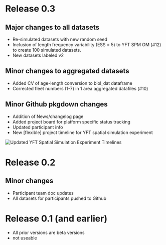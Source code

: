 
# Release 0.3
## Major changes to all datasets
* Re-simulated datasets with new random seed
* Inclusion of length frequency variability (ESS = 5) to YFT SPM OM (#12) to create 100 simulated datasets.
* New datasets labeled v2

## Minor changes to aggregated datasets
* Added CV of age-length conversion to biol_dat dataframe
* Corrected fleet numbers (1-7) in 1 area aggregated datafiles (#10)

## Minor Github pkgdown changes
* Addition of News/changelog page
* Added project board for platform specific status tracking
* Updated participant info
* New [flexible] project timeline for YFT spatial simulation experiment

![Updated YFT Spatial Simulation Experiment Timelines](C:/Users/caren.barcelo/Documents/GitHub/Spatial-Assessment-Modeling-Workshop/docs/articles/images/gantt_chart_91421.png)

# Release 0.2
## Minor changes
* Participant team doc updates
* All datasets for participants pushed to Github

# Release 0.1 (and earlier)
* All prior versions are beta versions
* not useable

